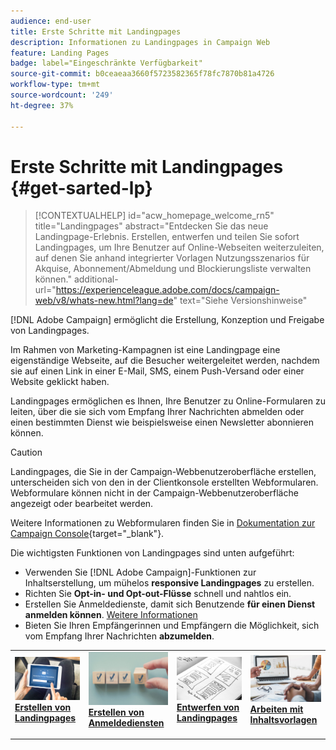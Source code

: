 ```yaml
---
audience: end-user
title: Erste Schritte mit Landingpages
description: Informationen zu Landingpages in Campaign Web
feature: Landing Pages
badge: label="Eingeschränkte Verfügbarkeit"
source-git-commit: b0ceaeaa3660f5723582365f78fc7870b81a4726
workflow-type: tm+mt
source-wordcount: '249'
ht-degree: 37%

---
```


# Erste Schritte mit Landingpages {#get-sarted-lp}

>[!CONTEXTUALHELP]
>id="acw_homepage_welcome_rn5"
>title="Landingpages"
>abstract="Entdecken Sie das neue Landingpage-Erlebnis. Erstellen, entwerfen und teilen Sie sofort Landingpages, um Ihre Benutzer auf Online-Webseiten weiterzuleiten, auf denen Sie anhand integrierter Vorlagen Nutzungsszenarios für Akquise, Abonnement/Abmeldung und Blockierungsliste verwalten können."
>additional-url="https://experienceleague.adobe.com/docs/campaign-web/v8/whats-new.html?lang=de" text="Siehe Versionshinweise"

[!DNL Adobe Campaign] ermöglicht die Erstellung, Konzeption und Freigabe von Landingpages.

Im Rahmen von Marketing-Kampagnen ist eine Landingpage eine eigenständige Webseite, auf die Besucher weitergeleitet werden, nachdem sie auf einen Link in einer E-Mail, SMS, einem Push-Versand oder einer Website geklickt haben.

Landingpages ermöglichen es Ihnen, Ihre Benutzer zu Online-Formularen zu leiten, über die sie sich vom Empfang Ihrer Nachrichten abmelden oder einen bestimmten Dienst wie beispielsweise einen Newsletter abonnieren können.

>[!CAUTION]
>
>Landingpages, die Sie in der Campaign-Webbenutzeroberfläche erstellen, unterscheiden sich von den in der Clientkonsole erstellten Webformularen. Webformulare können nicht in der Campaign-Webbenutzeroberfläche angezeigt oder bearbeitet werden.
>
>Weitere Informationen zu Webformularen finden Sie in [Dokumentation zur Campaign Console](https://experienceleague.adobe.com/docs/campaign/campaign-v8/content/webapps.html?lang=de){target="_blank"}.

Die wichtigsten Funktionen von Landingpages sind unten aufgeführt:

* Verwenden Sie [!DNL Adobe Campaign]-Funktionen zur Inhaltserstellung, um mühelos **responsive Landingpages** zu erstellen.
* Richten Sie **Opt-in- und Opt-out-Flüsse** schnell und nahtlos ein.
* Erstellen Sie Anmeldedienste, damit sich Benutzende **für einen Dienst anmelden können**. [Weitere Informationen](../audience/manage-services.md)
* Bieten Sie Ihren Empfängerinnen und Empfängern die Möglichkeit, sich vom Empfang Ihrer Nachrichten **abzumelden**.
  <!--Send a **confirmation email** upon opt-in or opt-out.-->

<table style="table-layout:fixed"><tr style="border: 0;">
<td>
<a href="create-lp.md">
<img alt="Lead" src="../assets/do-not-localize/lp-subscription.jpeg">
</a>
<div><a href="create-lp.md"><strong>Erstellen von Landingpages</strong>
</div>
<p>
</td>
<td>
<a href="../audience/manage-services.md">
<img alt="Gelegentlich" src="../assets/do-not-localize/lp-list.jpg">
</a>
<div>
<a href="../audience/manage-services.md"><strong>Erstellen von Anmeldediensten</strong></a>
</div>
<p></td>
<td>
<a href="lp-content.md">
<img alt="Validierung" src="../assets/do-not-localize/lp-design.jpg">
</a>
<div>
<a href="lp-content.md"><strong>Entwerfen von Landingpages</strong></a>
</div>
<p>
</td>
<td>
<a href="lp-templates.md">
<img alt="Validierung" src="../assets/do-not-localize/lp-reporting.jpg">
</a>
<div>
<a href="lp-templates.md"><strong>Arbeiten mit Inhaltsvorlagen</strong></a>
</div>
<p>
</td>
</tr></table>
